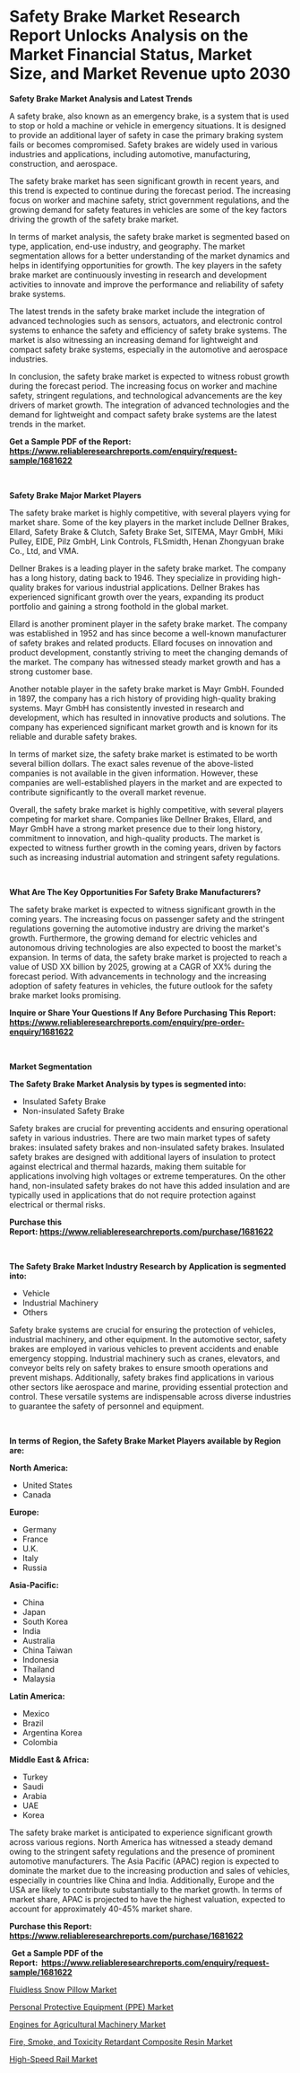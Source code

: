 <p><h1>Safety Brake Market Research Report Unlocks Analysis on the Market Financial Status, Market Size, and Market Revenue upto 2030</h1></p><p><strong>Safety Brake Market Analysis and Latest Trends</strong></p>
<p><p>A safety brake, also known as an emergency brake, is a system that is used to stop or hold a machine or vehicle in emergency situations. It is designed to provide an additional layer of safety in case the primary braking system fails or becomes compromised. Safety brakes are widely used in various industries and applications, including automotive, manufacturing, construction, and aerospace.</p><p>The safety brake market has seen significant growth in recent years, and this trend is expected to continue during the forecast period. The increasing focus on worker and machine safety, strict government regulations, and the growing demand for safety features in vehicles are some of the key factors driving the growth of the safety brake market.</p><p>In terms of market analysis, the safety brake market is segmented based on type, application, end-use industry, and geography. The market segmentation allows for a better understanding of the market dynamics and helps in identifying opportunities for growth. The key players in the safety brake market are continuously investing in research and development activities to innovate and improve the performance and reliability of safety brake systems.</p><p>The latest trends in the safety brake market include the integration of advanced technologies such as sensors, actuators, and electronic control systems to enhance the safety and efficiency of safety brake systems. The market is also witnessing an increasing demand for lightweight and compact safety brake systems, especially in the automotive and aerospace industries.</p><p>In conclusion, the safety brake market is expected to witness robust growth during the forecast period. The increasing focus on worker and machine safety, stringent regulations, and technological advancements are the key drivers of market growth. The integration of advanced technologies and the demand for lightweight and compact safety brake systems are the latest trends in the market.</p></p>
<p><strong>Get a Sample PDF of the Report:&nbsp; <a href="https://www.reliableresearchreports.com/enquiry/request-sample/1681622">https://www.reliableresearchreports.com/enquiry/request-sample/1681622</a></strong></p>
<p>&nbsp;</p>
<p><strong>Safety Brake Major Market Players</strong></p>
<p><p>The safety brake market is highly competitive, with several players vying for market share. Some of the key players in the market include Dellner Brakes, Ellard, Safety Brake & Clutch, Safety Brake Set, SITEMA, Mayr GmbH, Miki Pulley, EIDE, Pilz GmbH, Link Controls, FLSmidth, Henan Zhongyuan brake Co., Ltd, and VMA.</p><p>Dellner Brakes is a leading player in the safety brake market. The company has a long history, dating back to 1946. They specialize in providing high-quality brakes for various industrial applications. Dellner Brakes has experienced significant growth over the years, expanding its product portfolio and gaining a strong foothold in the global market.</p><p>Ellard is another prominent player in the safety brake market. The company was established in 1952 and has since become a well-known manufacturer of safety brakes and related products. Ellard focuses on innovation and product development, constantly striving to meet the changing demands of the market. The company has witnessed steady market growth and has a strong customer base.</p><p>Another notable player in the safety brake market is Mayr GmbH. Founded in 1897, the company has a rich history of providing high-quality braking systems. Mayr GmbH has consistently invested in research and development, which has resulted in innovative products and solutions. The company has experienced significant market growth and is known for its reliable and durable safety brakes.</p><p>In terms of market size, the safety brake market is estimated to be worth several billion dollars. The exact sales revenue of the above-listed companies is not available in the given information. However, these companies are well-established players in the market and are expected to contribute significantly to the overall market revenue.</p><p>Overall, the safety brake market is highly competitive, with several players competing for market share. Companies like Dellner Brakes, Ellard, and Mayr GmbH have a strong market presence due to their long history, commitment to innovation, and high-quality products. The market is expected to witness further growth in the coming years, driven by factors such as increasing industrial automation and stringent safety regulations.</p></p>
<p>&nbsp;</p>
<p><strong>What Are The Key Opportunities For Safety Brake Manufacturers?</strong></p>
<p><p>The safety brake market is expected to witness significant growth in the coming years. The increasing focus on passenger safety and the stringent regulations governing the automotive industry are driving the market's growth. Furthermore, the growing demand for electric vehicles and autonomous driving technologies are also expected to boost the market's expansion. In terms of data, the safety brake market is projected to reach a value of USD XX billion by 2025, growing at a CAGR of XX% during the forecast period. With advancements in technology and the increasing adoption of safety features in vehicles, the future outlook for the safety brake market looks promising.</p></p>
<p><strong>Inquire or Share Your Questions If Any Before Purchasing This Report: <a href="https://www.reliableresearchreports.com/enquiry/pre-order-enquiry/1681622">https://www.reliableresearchreports.com/enquiry/pre-order-enquiry/1681622</a></strong></p>
<p>&nbsp;</p>
<p><strong>Market Segmentation</strong></p>
<p><strong>The Safety Brake Market Analysis by types is segmented into:</strong></p>
<p><ul><li>Insulated Safety Brake</li><li>Non-insulated Safety Brake</li></ul></p>
<p><p>Safety brakes are crucial for preventing accidents and ensuring operational safety in various industries. There are two main market types of safety brakes: insulated safety brakes and non-insulated safety brakes. Insulated safety brakes are designed with additional layers of insulation to protect against electrical and thermal hazards, making them suitable for applications involving high voltages or extreme temperatures. On the other hand, non-insulated safety brakes do not have this added insulation and are typically used in applications that do not require protection against electrical or thermal risks.</p></p>
<p><strong>Purchase this Report:&nbsp;<a href="https://www.reliableresearchreports.com/purchase/1681622">https://www.reliableresearchreports.com/purchase/1681622</a></strong></p>
<p>&nbsp;</p>
<p><strong>The Safety Brake Market Industry Research by Application is segmented into:</strong></p>
<p><ul><li>Vehicle</li><li>Industrial Machinery</li><li>Others</li></ul></p>
<p><p>Safety brake systems are crucial for ensuring the protection of vehicles, industrial machinery, and other equipment. In the automotive sector, safety brakes are employed in various vehicles to prevent accidents and enable emergency stopping. Industrial machinery such as cranes, elevators, and conveyor belts rely on safety brakes to ensure smooth operations and prevent mishaps. Additionally, safety brakes find applications in various other sectors like aerospace and marine, providing essential protection and control. These versatile systems are indispensable across diverse industries to guarantee the safety of personnel and equipment.</p></p>
<p>&nbsp;</p>
<p><strong>In terms of Region, the Safety Brake Market Players available by Region are:</strong></p>
<p>
    <p> <strong> North America: </strong>
        <ul>
            <li>United States</li>
            <li>Canada</li>
        </ul>
        </p> 
    <p> <strong> Europe: </strong>
        <ul>
            <li>Germany</li>
            <li>France</li>
            <li>U.K.</li>
            <li>Italy</li>
            <li>Russia</li>
        </ul>
        </p> 
    <p> <strong> Asia-Pacific: </strong>
        <ul>
            <li>China</li>
            <li>Japan</li>
            <li>South Korea</li>
            <li>India</li>
            <li>Australia</li>
            <li>China Taiwan</li>
            <li>Indonesia</li>
            <li>Thailand</li>
            <li>Malaysia</li>
        </ul>
        </p> 
    <p> <strong> Latin America: </strong>
        <ul>
            <li>Mexico</li>
            <li>Brazil</li>
            <li>Argentina Korea</li>
            <li>Colombia</li>
        </ul>
        </p> 
    <p> <strong> Middle East & Africa: </strong>
        <ul>
            <li>Turkey</li>
            <li>Saudi</li>
            <li>Arabia</li>
            <li>UAE</li>
            <li>Korea</li>
        </ul>
    </p>
    </p>
<p><p>The safety brake market is anticipated to experience significant growth across various regions. North America has witnessed a steady demand owing to the stringent safety regulations and the presence of prominent automotive manufacturers. The Asia Pacific (APAC) region is expected to dominate the market due to the increasing production and sales of vehicles, especially in countries like China and India. Additionally, Europe and the USA are likely to contribute substantially to the market growth. In terms of market share, APAC is projected to have the highest valuation, expected to account for approximately 40-45% market share.</p></p>
<p><strong>Purchase this Report: <a href="https://www.reliableresearchreports.com/purchase/1681622">https://www.reliableresearchreports.com/purchase/1681622</a></strong></p>
<p>&nbsp;<strong>Get a Sample PDF of the Report:&nbsp;&nbsp;<a href="https://www.reliableresearchreports.com/enquiry/request-sample/1681622">https://www.reliableresearchreports.com/enquiry/request-sample/1681622</a></strong></p>
<p><strong></strong></p>
<p><p><a href="https://www.linkedin.com/pulse/fluidless-snow-pillow-market-share-amp-new-trends-analysis-mhyhe/">Fluidless Snow Pillow Market</a></p><p><a href="https://medium.com/@raymondgray765/personal-protective-equipment-ppe-market-size-growth-forecast-2023-2030-3ab61ffe0888">Personal Protective Equipment (PPE) Market</a></p><p><a href="https://www.linkedin.com/pulse/engines-agricultural-machinery-market-research-report-provides-9ifxe/">Engines for Agricultural Machinery Market</a></p><p><a href="https://github.com/rahu1501/Market-Research-Report-List-1/blob/main/fire-smoke-and-toxicity-retardant-composite-resin-market.md">Fire, Smoke, and Toxicity Retardant Composite Resin Market</a></p><p><a href="https://github.com/rahu1502/Market-Research-Report-List-1/blob/main/high-speed-rail-market.md">High-Speed Rail Market</a></p></p>